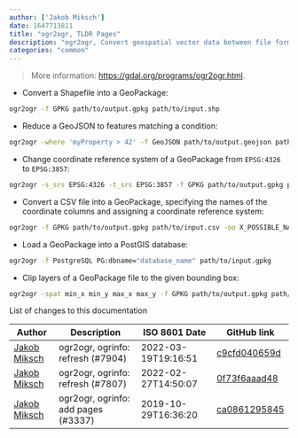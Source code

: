 ```yaml
---
author: ['Jakob Miksch']
date: 1647713811
title: "ogr2ogr, TLDR Pages"
description: "ogr2ogr, Convert geospatial vector data between file formats."
categories: "common"
---
```

> More information: <https://gdal.org/programs/ogr2ogr.html>.

- Convert a Shapefile into a GeoPackage:

```bash
ogr2ogr -f GPKG path/to/output.gpkg path/to/input.shp
```

- Reduce a GeoJSON to features matching a condition:

```bash
ogr2ogr -where 'myProperty > 42' -f GeoJSON path/to/output.geojson path/to/input.geojson
```

- Change coordinate reference system of a GeoPackage from `EPSG:4326` to `EPSG:3857`:

```bash
ogr2ogr -s_srs EPSG:4326 -t_srs EPSG:3857 -f GPKG path/to/output.gpkg path/to/input.gpkg
```

- Convert a CSV file into a GeoPackage, specifying the names of the coordinate columns and assigning a coordinate reference system:

```bash
ogr2ogr -f GPKG path/to/output.gpkg path/to/input.csv -oo X_POSSIBLE_NAMES=longitude -oo Y_POSSIBLE_NAMES=latitude -a_srs EPSG:4326
```

- Load a GeoPackage into a PostGIS database:

```bash
ogr2ogr -f PostgreSQL PG:dbname="database_name" path/to/input.gpkg
```

- Clip layers of a GeoPackage file to the given bounding box:

```bash
ogr2ogr -spat min_x min_y max_x max_y -f GPKG path/to/output.gpkg path/to/input.gpkg
```
List of changes to this documentation


Author | Description | ISO 8601 Date | GitHub link
------|-----|-----|-----
[Jakob Miksch](mailto:info@jakobmiksch.eu) | ogr2ogr, ogrinfo: refresh (#7904) | 2022-03-19T19:16:51 | [c9cfd040659d](https://github.com/tldr-pages/tldr/commit/c9cfd040659de3f90feee5a289146775343d9b1a)
[Jakob Miksch](mailto:info@jakobmiksch.eu) | ogr2ogr, ogrinfo: refresh (#7807) | 2022-02-27T14:50:07 | [0f73f6aaad48](https://github.com/tldr-pages/tldr/commit/0f73f6aaad48ab1887b5019c948b39a8ab90ac9b)
[Jakob Miksch](mailto:jakob.miksch@posteo.eu) | ogr2ogr, ogrinfo: add pages (#3337) | 2019-10-29T16:36:20 | [ca0861295845](https://github.com/tldr-pages/tldr/commit/ca086129584524895a97f21ac8664030db1fb710)

